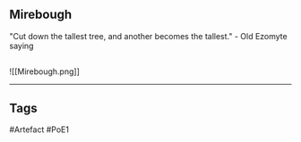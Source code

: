 ## Mirebough
"Cut down the tallest tree,
and another becomes the tallest."
\- Old Ezomyte saying
##
![[Mirebough.png]]

---
## Tags
#Artefact
#PoE1